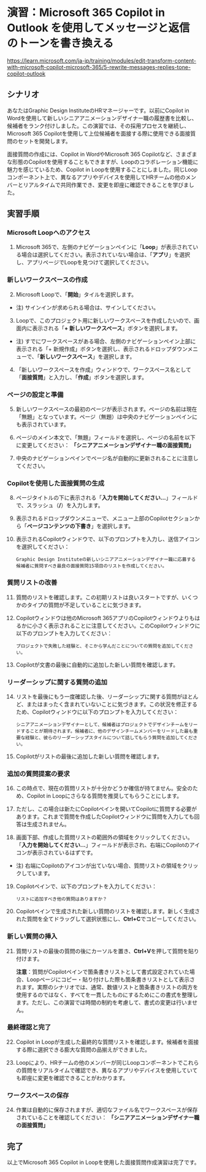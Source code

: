 # 演習：Microsoft 365 Copilot in Outlook を使用してメッセージと返信のトーンを書き換える

https://learn.microsoft.com/ja-jp/training/modules/edit-transform-content-with-microsoft-copilot-microsoft-365/5-rewrite-messages-replies-tone-copilot-outlook

## シナリオ

あなたはGraphic Design InstituteのHRマネージャーです。以前にCopilot in Wordを使用して新しいシニアアニメーションデザイナー職の履歴書を比較し、候補者をランク付けしました。この演習では、その採用プロセスを継続し、Microsoft 365 Copilotを使用して上位候補者を面接する際に使用できる面接質問のセットを開発します。

面接質問の作成には、Copilot in WordやMicrosoft 365 Copilotなど、さまざまな形態のCopilotを使用することもできますが、Loopのコラボレーション機能に魅力を感じているため、Copilot in Loopを使用することにしました。同じLoopコンポーネント上で、異なるアプリやデバイスを使用してHRチームの他のメンバーとリアルタイムで共同作業でき、変更を即座に確認できることを学びました。

## 実習手順

### Microsoft Loopへのアクセス

1. Microsoft 365で、左側のナビゲーションペインに「**Loop**」が表示されている場合は選択してください。表示されていない場合は、「**アプリ**」を選択し、アプリページでLoopを見つけて選択してください。

### 新しいワークスペースの作成

2. Microsoft Loopで、「**開始**」タイルを選択します。
 - 注) サインインが求められる場合は、サインしてください。

3. Loopで、このプロジェクト用に新しいワークスペースを作成したいので、画面内に表示される「**+ 新しいワークスペース**」ボタンを選択します。
 - 注) すでにワークスペースがある場合、左側のナビゲーションペイン上部に表示される「+ 新規作成」ボタンを選択し、表示されるドロップダウンメニューで、「**新しいワークスペース**」を選択します。

4. 「新しいワークスペースを作成」ウィンドウで、ワークスペース名として「**面接質問**」と入力し、「**作成**」ボタンを選択します。

### ページの設定と準備

5. 新しいワークスペースの最初のページが表示されます。ページの名前は現在「無題」となっています。ページ（無題）は中央のナビゲーションペインにも表示されています。

6. ページのメイン本文で、「無題」フィールドを選択し、ページの名前を以下に変更してください：
   **「シニアアニメーションデザイナー職の面接質問」**

7. 中央のナビゲーションペインでページ名が自動的に更新されることに注意してください。

### Copilotを使用した面接質問の生成

8. ページタイトルの下に表示される「**入力を開始してください...**」フィールドで、スラッシュ（**/**）を入力します。

9. 表示されるドロップダウンメニューで、メニュー上部のCopilotセクションから「**ページコンテンツの下書き**」を選択します。

10. 表示されるCopilotウィンドウで、以下のプロンプトを入力し、送信アイコンを選択してください：

    ```
    Graphic Design Instituteの新しいシニアアニメーションデザイナー職に応募する候補者に質問すべき最良の面接質問15項目のリストを作成してください。
    ```

### 質問リストの改善

11. 質問のリストを確認します。この初期リストは良いスタートですが、いくつかのタイプの質問が不足していることに気づきます。

12. Copilotウィンドウは他のMicrosoft 365アプリのCopilotウィンドウよりもはるかに小さく表示されることに注意してください。このCopilotウィンドウに以下のプロンプトを入力してください：

    ```
    プロジェクトで失敗した経験と、そこから学んだことについての質問を追加してください。
    ```

13. Copilotが文書の最後に自動的に追加した新しい質問を確認します。

### リーダーシップに関する質問の追加

14. リストを最後にもう一度確認した後、リーダーシップに関する質問がほとんど、またはまったく含まれていないことに気づきます。この状況を修正するため、Copilotウィンドウに以下のプロンプトを入力してください：

    ```
    シニアアニメーションデザイナーとして、候補者はプロジェクトでデザインチームをリードすることが期待されます。候補者に、他のデザインチームメンバーをリードした最も重要な経験と、彼らのリーダーシップスタイルについて話してもらう質問を追加してください。
    ```

15. Copilotがリストの最後に追加した新しい質問を確認します。

### 追加の質問提案の要求

16. この時点で、現在の質問リストが十分かどうか確信が持てません。安全のため、Copilot in Loopにさらなる質問を推奨してもらうことにします。

17. ただし、この場合は新たにCopilotペインを開いてCopilotに質問する必要があります。これまで質問を作成したCopilotウィンドウに質問を入力しても回答は生成されません。
18.  画面下部、作成した質問リストの範囲外の領域をクリックしてください。「**入力を開始してください...**」フィールドが表示され、右端にCopilotのアイコンが表示されているはずです。
 - 注) 右端にCopilotのアイコンが出ていない場合、質問リストの領域をクリックしています。

19. Copilotペインで、以下のプロンプトを入力してください：

    ```
    リストに追加すべき他の質問はありますか？
    ```

20. Copilotペインで生成された新しい質問のリストを確認します。新しく生成された質問を全てドラッグして選択状態にし、**Ctrl+C**でコピーしてください。

### 新しい質問の挿入

21. 質問リストの最後の質問の後にカーソルを置き、**Ctrl+V**を押して質問を貼り付けます。

    **注意**：質問がCopilotペインで箇条書きリストとして書式設定されていた場合、Loopページにコピー・貼り付けした際も箇条書きリストとして表示されます。実際のシナリオでは、通常、数値リストと箇条書きリストの両方を使用するのではなく、すべてを一貫したものにするためにこの書式を整理します。ただし、この演習では時間の制約を考慮して、書式の変更は行いません。

### 最終確認と完了

22. Copilot in Loopが生成した最終的な質問リストを確認します。候補者を面接する際に選択できる膨大な質問の品揃えができました。

23. Loopにより、HRチームの他のメンバーが同じLoopコンポーネントでこれらの質問をリアルタイムで確認でき、異なるアプリやデバイスを使用していても即座に変更を確認できることがわかります。

### ワークスペースの保存

24. 作業は自動的に保存されますが、適切なファイル名でワークスペースが保存されていることを確認してください：
    **「シニアアニメーションデザイナー職の面接質問」**

## 完了

以上でMicrosoft 365 Copilot in Loopを使用した面接質問作成演習は完了です。